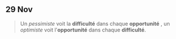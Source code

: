 ## 29 Nov
> Un *pessimiste* voit la **difficulté** dans chaque **opportunité** , un *optimiste* voit l'**opportunité** dans chaque **difficulté**.
